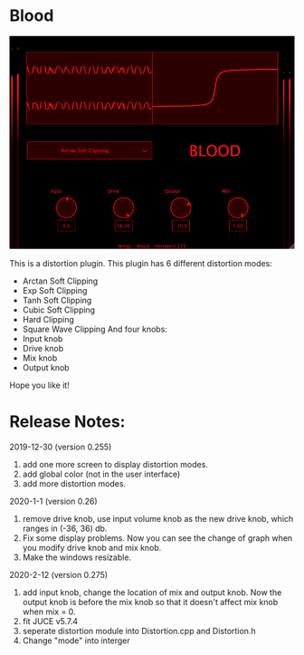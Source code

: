 # Blood
![Alt text](Blood.png?raw=true "Title")

 This is a distortion plugin.
 This plugin has 6 different distortion modes:
 - Arctan Soft Clipping
 - Exp Soft Clipping
 - Tanh Soft Clipping
 - Cubic Soft Clipping
 - Hard Clipping
 - Square Wave Clipping
 And four knobs:
 - Input knob
 - Drive knob
 - Mix knob
 - Output knob
 
Hope you like it!

# Release Notes:

2019-12-30 (version 0.255)
1. add one more screen to display distortion modes.
2. add global color (not in the user interface)
3. add more distortion modes.

2020-1-1 (version 0.26)
1. remove drive knob, use input volume knob as the new drive knob, which ranges in (-36, 36) db.
2. Fix some display problems. Now you can see the change of graph when you modify drive knob and mix knob.
3. Make the windows resizable.

2020-2-12 (version 0.275)
1. add input knob, change the location of mix and output knob. Now the output knob is before the mix knob so that it doesn't affect mix knob when mix = 0.
2. fit JUCE v5.7.4
3. seperate distortion module into Distortion.cpp and Distortion.h
4. Change "mode" into interger
